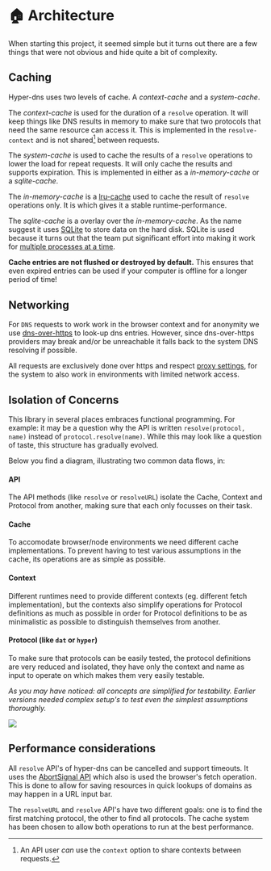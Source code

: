 # 🏠 Architecture

When starting this project, it seemed simple but it turns out there are a few things that were not obvious and hide quite a bit of complexity.

## Caching

Hyper-dns uses two levels of cache. A _context-cache_ and a _system-cache_.

The _context-cache_ is used for the duration of a `resolve` operation. It will keep things like DNS results in memory to make sure that two protocols that need the same resource can access it. This is implemented in the `resolve-context` and is not shared[^api-context] between requests.

The _system-cache_ is used to cache the results of a `resolve` operations to lower the load for repeat requests. It will only cache the results and supports expiration. This is implemented in either as a _in-memory-cache_ or a _sqlite-cache_.

The _in-memory-cache_ is a [lru-cache][] used to cache the result of `resolve` operations only. It is  which gives it a stable runtime-performance.

The _sqlite-cache_ is a overlay over the _in-memory-cache_. As the name suggest it uses [SQLite][] to store data on the hard disk. SQLite is used because it turns out that the team put significant effort into making it work for [multiple processes at a time][sqlite-mp].

**Cache entries are not flushed or destroyed by default.** This ensures that even expired entries can be used if your computer is offline for a longer period of time!

[^api-context]: An API user _can_ use the `context` option to share contexts between requests.

[lru-cache]: https://en.wikipedia.org/wiki/Cache_replacement_policies#Segmented_LRU_(SLRU)
[SQLite]: https://sqlite.org/index.html
[sqlite-mp]: https://sqlite.org/faq.html#q5

## Networking

For `DNS` requests to work work in the browser context and for anonymity we use [dns-over-https][] to look-up dns entries. However, since dns-over-https providers may break and/or be unreachable it falls back to the system DNS resolving if possible.

All requests are exclusively done over https and respect [proxy settings][], for the system to also work in environments with limited network access.

[proxy settings]: https://en.wikipedia.org/wiki/HTTP_tunnel
[dns-over-https]: https://en.wikipedia.org/wiki/DNS_over_HTTPS

## Isolation of Concerns

This library in several places embraces functional programming. For example: it may be a question why the API is written `resolve(protocol, name)` instead of `protocol.resolve(name)`. While this may look like a question of taste, this structure has gradually evolved.

Below you find a diagram, illustrating two common data flows, in:

#### API

The API methods (like `resolve` or `resolveURL`) isolate the Cache, Context and Protocol from another, making sure that each only focusses on their task.

#### Cache

To accomodate browser/node environments we need different cache implementations. To prevent having to test various assumptions in the cache, its operations are as simple as possible.

#### Context

Different runtimes need to provide different contexts (eg. different fetch implementation), but the contexts also simplify operations for Protocol definitions as much as possible in order for Protocol definitions to be as minimalistic as possible to distinguish themselves from another.

#### Protocol (like `dat` or `hyper`)

To make sure that protocols can be easily tested, the protocol definitions are very reduced and isolated, they have only the context and name as input to operate on which makes them very easily testable.

_As you may have noticed: all concepts are simplified for testability. Earlier versions needed complex setup's to test even the simplest assumptions thoroughly._

[![](https://mermaid.ink/img/eyJjb2RlIjoic2VxdWVuY2VEaWFncmFtXG5cbiAgICBVc2VyLT4-K0FQSTogcmVzb2x2ZSgpXG4gICAgb3B0IG5vIGNvbnRleHQgZ2l2ZW5cbiAgICAgICAgQVBJLT4-QVBJOiBjcmVhdGVDb250ZXh0KClcbiAgICBlbmRcbiAgICBvcHQgb3B0cy5jYWNoZSAhPT0gbnVsbCAmJiAhb3B0cy5pZ25vcmVDYWNoZVxuICAgICAgICBBUEktPj5DYWNoZTogZ2V0KHByb3RvY29sLCBkb21haW4pXG4gICAgICAgIENhY2hlLT4-QVBJOiBbbWlzc11cbiAgICBlbmRcbiAgICBBUEktPj5Qcm90b2NvbDogcmVzb2x2ZShjb250ZXh0LCBkb21haW4pXG4gICAgUHJvdG9jb2wtPj5Db250ZXh0OiBjb250ZXh0LjxhcGk-KClcbiAgICBhbHQgaWYgYXZhaWxhYmxlOlxuICAgICAgICBDb250ZXh0LT4-UHJvdG9jb2w6IFtyZXN1bHRdXG4gICAgZWxzZVxuICAgICAgICBDb250ZXh0LT4-UHJvdG9jb2w6IFttaXNzXVxuICAgIGVuZFxuICAgIFByb3RvY29sLT4-QVBJOiBbcmVzdWx0XVxuICAgIG9wdCBvcHRzLmNhY2hlICE9PSBudWxsICYmIGVudHJ5IG5vdCBleHBpcmVkXG4gICAgICAgIE5vdGUgbGVmdCBvZiBDYWNoZTogRXZlbiB3aXRoIG9wdHMuaWdub3JlQ2FjaGUgc2V0IVxuICAgICAgICBBUEktPj5DYWNoZTogc2V0KHByb3RvY29sLCBkb21haW4sIFtyZXN1bHRdKVxuICAgIGVuZFxuICAgIEFQSS0-Pi1Vc2VyOiAocGFzcyB0aHJvdWdoKVxuXG4gICAgVXNlci0-PitBUEk6IHJlc29sdmUoKVxuICAgIEFQSS0-PkFQSTogY3JlYXRlQ29udGV4dCgpXG4gICAgQVBJLT4-Q2FjaGU6IGdldChwcm90b2NvbCwgZG9tYWluKVxuICAgIENhY2hlLT4-QVBJOiBbcmVzdWx0XVxuICAgIE5vdGUgcmlnaHQgb2YgQVBJOiByZXN1bHQgaXMgc2FuaXRpemVkIGJ5IHRoZSBBUEkgPGJyIC8-Zm9yIHNpbXBsZXIgY2FjaGUgbG9naWMuPGJyIC8-SW52YWxpZCBzdGF0ZW1lbnRzIGFyZTxici8-dHJlYXRlZCBhcyBcIm1pc3NcIlxuICAgIEFQSS0-Pi1Vc2VyOiAocGFzcyB0aHJvdWdoKVxuIiwibWVybWFpZCI6eyJ0aGVtZSI6ImRlZmF1bHQifSwidXBkYXRlRWRpdG9yIjpmYWxzZX0)](https://mermaid-js.github.io/mermaid-live-editor/#/edit/eyJjb2RlIjoic2VxdWVuY2VEaWFncmFtXG5cbiAgICBVc2VyLT4-K0FQSTogcmVzb2x2ZSgpXG4gICAgb3B0IG5vIGNvbnRleHQgZ2l2ZW5cbiAgICAgICAgQVBJLT4-QVBJOiBjcmVhdGVDb250ZXh0KClcbiAgICBlbmRcbiAgICBvcHQgb3B0cy5jYWNoZSAhPT0gbnVsbCAmJiAhb3B0cy5pZ25vcmVDYWNoZVxuICAgICAgICBBUEktPj5DYWNoZTogZ2V0KHByb3RvY29sLCBkb21haW4pXG4gICAgICAgIENhY2hlLT4-QVBJOiBbbWlzc11cbiAgICBlbmRcbiAgICBBUEktPj5Qcm90b2NvbDogcmVzb2x2ZShjb250ZXh0LCBkb21haW4pXG4gICAgUHJvdG9jb2wtPj5Db250ZXh0OiBjb250ZXh0LjxhcGk-KClcbiAgICBhbHQgaWYgYXZhaWxhYmxlOlxuICAgICAgICBDb250ZXh0LT4-UHJvdG9jb2w6IFtyZXN1bHRdXG4gICAgZWxzZVxuICAgICAgICBDb250ZXh0LT4-UHJvdG9jb2w6IFttaXNzXVxuICAgIGVuZFxuICAgIFByb3RvY29sLT4-QVBJOiBbcmVzdWx0XVxuICAgIG9wdCBvcHRzLmNhY2hlICE9PSBudWxsICYmIGVudHJ5IG5vdCBleHBpcmVkXG4gICAgICAgIE5vdGUgbGVmdCBvZiBDYWNoZTogRXZlbiB3aXRoIG9wdHMuaWdub3JlQ2FjaGUgc2V0IVxuICAgICAgICBBUEktPj5DYWNoZTogc2V0KHByb3RvY29sLCBkb21haW4sIFtyZXN1bHRdKVxuICAgIGVuZFxuICAgIEFQSS0-Pi1Vc2VyOiAocGFzcyB0aHJvdWdoKVxuXG4gICAgVXNlci0-PitBUEk6IHJlc29sdmUoKVxuICAgIEFQSS0-PkFQSTogY3JlYXRlQ29udGV4dCgpXG4gICAgQVBJLT4-Q2FjaGU6IGdldChwcm90b2NvbCwgZG9tYWluKVxuICAgIENhY2hlLT4-QVBJOiBbcmVzdWx0XVxuICAgIE5vdGUgcmlnaHQgb2YgQVBJOiByZXN1bHQgaXMgc2FuaXRpemVkIGJ5IHRoZSBBUEkgPGJyIC8-Zm9yIHNpbXBsZXIgY2FjaGUgbG9naWMuPGJyIC8-SW52YWxpZCBzdGF0ZW1lbnRzIGFyZTxici8-dHJlYXRlZCBhcyBcIm1pc3NcIlxuICAgIEFQSS0-Pi1Vc2VyOiAocGFzcyB0aHJvdWdoKVxuIiwibWVybWFpZCI6eyJ0aGVtZSI6ImRlZmF1bHQifSwidXBkYXRlRWRpdG9yIjpmYWxzZX0)

## Performance considerations

All `resolve` API's of hyper-dns can be cancelled and support timeouts. It uses the [AbortSignal API][] which also is used the browser's fetch operation. This is done to allow for saving resources in quick lookups of domains as may happen in a URL input bar.

The `resolveURL` and `resolve` API's have two different goals: one is to find the first matching protocol, the other to find all protocols. The cache system has been chosen to allow both operations to run at the best performance.

[AbortSignal API]: https://developer.mozilla.org/en-US/docs/Web/API/AbortSignal
